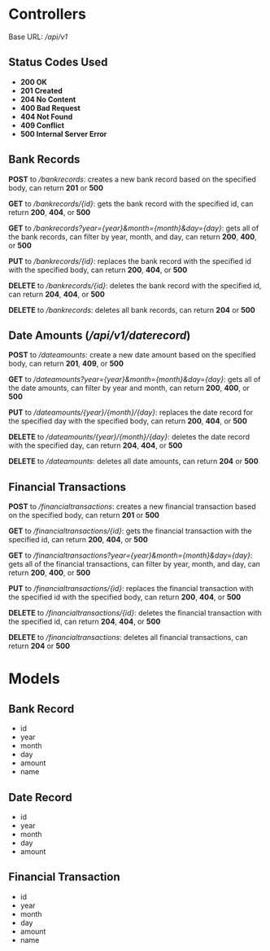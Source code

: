 # Controllers

Base URL: _/api/v1_

## Status Codes Used

- **200 OK**
- **201 Created**
- **204 No Content**
- **400 Bad Request**
- **404 Not Found**
- **409 Conflict**
- **500 Internal Server Error**

## Bank Records

**POST** to _/bankrecords_: creates a new bank record based on the specified body, can return **201** or **500**

**GET** to _/bankrecords/{id}_: gets the bank record with the specified id, can return **200**, **404**, or **500**

**GET** to _/bankrecords?year={year}&month={month}&day={day}_: gets all of the bank records, can filter by year, month, and day, can return **200**, **400**, or **500**

**PUT** to _/bankrecords/{id}_: replaces the bank record with the specified id with the specified body, can return **200**, **404**, or **500**

**DELETE** to _/bankrecords/{id}_: deletes the bank record with the specified id, can return **204**, **404**, or **500**

**DELETE** to _/bankrecords_: deletes all bank records, can return **204** or **500**

## Date Amounts (_/api/v1/daterecord_)

**POST** to _/dateamounts_: create a new date amount based on the specified body, can return **201**, **409**, or **500**

**GET** to _/dateamounts?year={year}&month={month}&day={day}_: gets all of the date amounts, can filter by year and month, can return **200**, **400**, or **500**

**PUT** to _/dateamounts/{year}/{month}/{day}_: replaces the date record for the specified day with the specified body, can return **200**, **404**, or **500**

**DELETE** to _/dateamounts/{year}/{month}/{day}_: deletes the date record with the specified day, can return **204**, **404**, or **500**

**DELETE** to _/dateamounts_: deletes all date amounts, can return **204** or **500**

## Financial Transactions

**POST** to _/financialtransactions_: creates a new financial transaction based on the specified body, can return **201** or **500**

**GET** to _/financialtransactions/{id}_: gets the financial transaction with the specified id, can return **200**, **404**, or **500**

**GET** to _/financialtransactions?year={year}&month={month}&day={day}_: gets all of the financial transactions, can filter by year, month, and day, can return **200**, **400**, or **500**

**PUT** to _/financialtransactions/{id}_: replaces the financial transaction with the specified id with the specified body, can return **200**, **404**, or **500**

**DELETE** to _/financialtransactions/{id}_: deletes the financial transaction with the specified id, can return **204**, **404**, or **500**

**DELETE** to _/financialtransactions_: deletes all financial transactions, can return **204** or **500**

# Models

## Bank Record

- id
- year
- month
- day
- amount
- name

## Date Record

- id
- year
- month
- day
- amount

## Financial Transaction

- id
- year
- month
- day
- amount
- name
